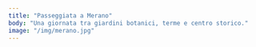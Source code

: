 ```yaml
---
title: "Passeggiata a Merano"
body: "Una giornata tra giardini botanici, terme e centro storico."
image: "/img/merano.jpg"
---
```

